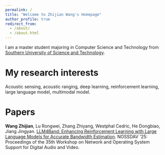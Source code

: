 ```yaml
---
permalink: /
title: "Welcome to Zhijian Wang's Homepage"
author_profile: true
redirect_from: 
  - /about/
  - /about.html
---
```


I am a master student majoring in Computer Science and Technology from [Southern University of Science and Technology](https://www.sustech.edu.cn/).

# My research interests

Acoustic sensing, acoustic ranging, deep learning, reinforcement learning, large language model, multimodal model.

# Papers

**Wang Zhijian**, Lu Rongwei, Zhang Zhiyang, Westphal Cedric, He Dongbiao, Jiang Jingyan. [LLM4Band: Enhancing Reinforcement Learning with Large Language Models for Accurate Bandwidth Estimation](https://dl.acm.org/doi/10.1145/3712678.3721880). NOSSDAV '25: Proceedings of the 35th Workshop on Network and Operating System Support for Digital Audio and Video.
